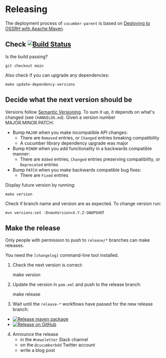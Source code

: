 Releasing
=========

The deployment process of `cucumber-parent` is based on 
[Deploying to OSSRH with Apache Maven](http://central.sonatype.org/pages/apache-maven.html#deploying-to-ossrh-with-apache-maven-introduction).

## Check [![Build Status](https://travis-ci.org/cucumber/cucumber-parent.svg?branch=main)](https://travis-ci.org/cucumber/cucumber-parent) ##

Is the build passing?

```
git checkout main
```

Also check if you can upgrade any dependencies:

```
make update-dependency-versions
```

## Decide what the next version should be ##

Versions follow [Semantic Versioning](https://semver.org/spec/v2.0.0.html). To sum it up, it depends on what's changed (see `CHANGELOG.md`). Given a version number MAJOR.MINOR.PATCH:

* Bump `MAJOR` when you make incompatible API changes:
  * There are `Removed` entries, or `Changed` entries breaking compatibility
  * A cucumber library dependency upgrade was major
* Bump `MINOR` when you add functionality in a backwards compatible manner:
  * There are `Added` entries, `Changed` entries preserving compatibility, or
  `Deprecated` entries
* Bump `PATCH` when you make backwards compatible bug fixes:
  * There are `Fixed` entries

Display future version by running:

```
make version
```

Check if branch name and version are as expected. To change version run:

```
mvn versions:set -DnewVersion=X.Y.Z-SNAPSHOT
```

## Make the release ##

Only people with permission to push to `release/*` branches can make releases.

You need the `[changelog]` command-line tool installed.

1. Check the next version is correct:

    make version

2. Update the version in `pom.xml` and push to the release branch:

    make release

3. Wait until the `release-*` workflows have passed for the new release branch:
  * [![Release maven package](https://github.com/cucumber/cucumber-parent/actions/workflows/release-java.yml/badge.svg)](https://github.com/cucumber/cucumber-parent/actions/workflows/release-java.yml)
  * [![Release on GitHub](https://github.com/cucumber/cucumber-parent/actions/workflows/release-github.yml/badge.svg)](https://github.com/cucumber/cucumber-parent/actions/workflows/release-github.yml)
4. Announce the release
   * in the `#newsletter` Slack channel
   * on the `@cucumberbdd` Twitter account
   * write a blog post

[changelog]: https://github.com/cucumber/changelog#installation